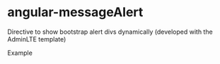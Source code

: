 # angular-messageAlert
Directive to show bootstrap alert divs dynamically (developed with the AdminLTE template)

Example
  <message-alert
	message-alert-classe="message.classe"
	title="message.title"
	message="message.message"
	show="message.show">
  </message-alert>

